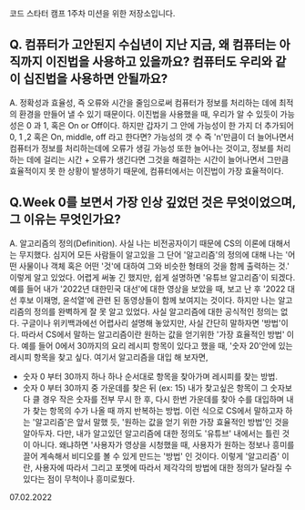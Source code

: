 코드 스타터 캠프 1주차 미션을 위한 저장소입니다.
##  Q. 컴퓨터가 고안된지 수십년이 지난 지금, 왜 컴퓨터는 아직까지 이진법을 사용하고 있을까요? 컴퓨터도 우리와 같이 십진법을 사용하면 안될까요?
A. 정확성과 효율성, 즉 오류와 시간을 줄임으로써 컴퓨터가 정보를 처리하는 데에 최적의 환경을 만들어 낼 수 있기 때문이다. 이진법을 사용했을 때, 우리가 알 수 있듯이 가능성은 0 과 1, 혹은 On or Off이다. 하지만 갑자기 그 안에 가능성이 한 가지 더 추가되어 0, 1 ,2 혹은 On, middle, off 라고 한다면? 가능성의 갯 수 즉 'n'만큼이 더 늘어나면서 컴퓨터가 정보를 처리하는데에 오류가 생길 가능성 또한 늘어나는 것이고, 정보를 처리하는 데에 걸리는 시간 + 오류가 생긴다면 그것을 해결하는 시간이 늘어나면서 그만큼 효율적이지 못 한 상황이 발생하기 때문에, 컴퓨터에서는 이진법이 가장 효율적이다.
## Q.Week 0를 보면서 가장 인상 깊었던 것은 무엇이었으며, 그 이유는 무엇인가요?
A. 알고리즘의 정의(Definition). 사실 나는 비전공자이기 때문에 CS의 이론에 대해서는 무지했다. 심지어 모든 사람들이 알고있을 그 단어 '알고리즘'의 정의에 대해 나는 '어떤 사물이나 객체 혹은 어떤 '것'에 대하여 그와 비슷한 형태의 것을 함께 출력하는 것.' 이렇게 알고 있었다. 어렵게 써놓 긴 했지만, 쉽게 설명하면 '유튜브 알고리즘'이 되겠다. 예를 들어 내가 '2022년 대한민국 대선'에 대한 영상을 보았을 때, 보고 난 후 '2022 대선 후보 이재명, 윤석열'에 관련 된 동영상들이 함께 보여지는 것이다. 하지만 나는 알고리즘의 정의를 완벽하게 잘 못 알고 있었다. 사실 알고리즘에 대한 공식적인 정의는 없다. 구글이나 위키백과에선 어렵사리 설명해 놓았지만, 사실 간단히 말하자면 '방법'이다. 따라서 CS에서 말하는 알고리즘이란 원하는 값을 얻기위한 '가장 효율적인 방법' 이다. 예를 들어 0에서 30까지의 요리 레시피 항목이 있다고 했을 때, '숫자 20'안에 있는 레시피 항목을 찾고 싶다. 여기서 알고리즘을 대입 해 보자면,

- 숫자 0 부터 30까지 하나 하나 순서대로 항목을 찾아가며 레시피를 찾는 방법.
- 숫자 0 부터 30까지 중 가운데를 찾은 뒤 (ex: 15) 내가 찾고싶은 항목이 그 숫자보다 클 경우 작은 숫자를 전부 무시 한 후, 다시 한번 가운데를 찾아 수를 대입하며 내가 찾는 항목의 수가 나올 때 까지 반복하는 방법.
이런 식으로 CS에서 말하고자 하는 '알고리즘'은 앞서 말했 듯, '원하는 값을 얻기 위한 가장 효율적인 방법'인 것을 알아두자. 다만, 내가 알고있던 알고리즘에 대한 정의도 '유튜브' 내에서는 틀린 것이 아니다. 왜냐하면 '사용자가 영상을 시청했을 때, 사용자가 원하는 정보나 흥미를 끌어 계속해서 비디오를 볼 수 있게 만드는 '방법' 인 것이다. 이렇게 '알고리즘' 이란, 사용자에 따라서 그리고 포멧에 따라서 제각각의 방법에 대한 정의가 달라질 수 있다는 점이 무척이나 흥미로웠다.

07.02.2022

